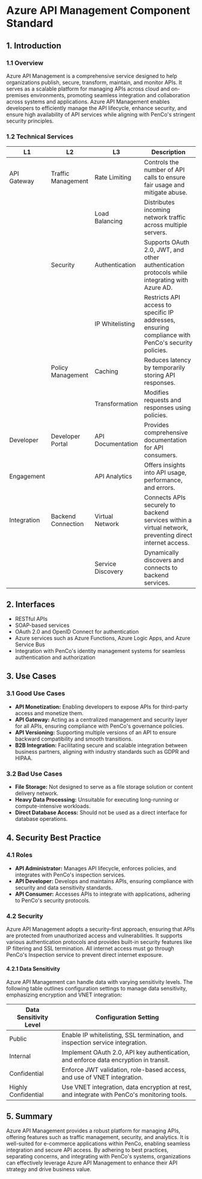 # Azure API Management Component Standard

## 1. Introduction

### 1.1 Overview
Azure API Management is a comprehensive service designed to help organizations publish, secure, transform, maintain, and monitor APIs. It serves as a scalable platform for managing APIs across cloud and on-premises environments, promoting seamless integration and collaboration across systems and applications. Azure API Management enables developers to efficiently manage the API lifecycle, enhance security, and ensure high availability of API services while aligning with PenCo's stringent security principles.

### 1.2 Technical Services

| L1          | L2                  | L3                  | Description                                                                 |
|-------------|---------------------|---------------------|-----------------------------------------------------------------------------|
| API Gateway | Traffic Management  | Rate Limiting       | Controls the number of API calls to ensure fair usage and mitigate abuse.   |
|             |                     | Load Balancing      | Distributes incoming network traffic across multiple servers.               |
|             | Security            | Authentication      | Supports OAuth 2.0, JWT, and other authentication protocols while integrating with Azure AD. |
|             |                     | IP Whitelisting     | Restricts API access to specific IP addresses, ensuring compliance with PenCo's security policies. |
|             | Policy Management   | Caching             | Reduces latency by temporarily storing API responses.                       |
|             |                     | Transformation      | Modifies requests and responses using policies.                             |
| Developer   | Developer Portal    | API Documentation   | Provides comprehensive documentation for API consumers.                     |
| Engagement  |                     | API Analytics       | Offers insights into API usage, performance, and errors.                    |
| Integration | Backend Connection  | Virtual Network     | Connects APIs securely to backend services within a virtual network, preventing direct internet access. |
|             |                     | Service Discovery   | Dynamically discovers and connects to backend services.                     |

## 2. Interfaces
- RESTful APIs
- SOAP-based services
- OAuth 2.0 and OpenID Connect for authentication
- Azure services such as Azure Functions, Azure Logic Apps, and Azure Service Bus
- Integration with PenCo's identity management systems for seamless authentication and authorization

## 3. Use Cases

### 3.1 Good Use Cases
- **API Monetization:** Enabling developers to expose APIs for third-party access and monetize them.
- **API Gateway:** Acting as a centralized management and security layer for all APIs, ensuring compliance with PenCo's governance policies.
- **API Versioning:** Supporting multiple versions of an API to ensure backward compatibility and smooth transitions.
- **B2B Integration:** Facilitating secure and scalable integration between business partners, aligning with industry standards such as GDPR and HIPAA.

### 3.2 Bad Use Cases
- **File Storage:** Not designed to serve as a file storage solution or content delivery network.
- **Heavy Data Processing:** Unsuitable for executing long-running or compute-intensive workloads.
- **Direct Database Access:** Should not be used as a direct interface for database operations.

## 4. Security Best Practice

### 4.1 Roles
- **API Administrator:** Manages API lifecycle, enforces policies, and integrates with PenCo's inspection services.
- **API Developer:** Develops and maintains APIs, ensuring compliance with security and data sensitivity standards.
- **API Consumer:** Accesses APIs to integrate with applications, adhering to PenCo's security protocols.

### 4.2 Security
Azure API Management adopts a security-first approach, ensuring that APIs are protected from unauthorized access and vulnerabilities. It supports various authentication protocols and provides built-in security features like IP filtering and SSL termination. All internet access must go through PenCo's Inspection service to prevent direct internet exposure.

#### 4.2.1 Data Sensitivity
Azure API Management can handle data with varying sensitivity levels. The following table outlines configuration settings to manage data sensitivity, emphasizing encryption and VNET integration:

| Data Sensitivity Level | Configuration Setting                             |
|------------------------|---------------------------------------------------|
| Public                 | Enable IP whitelisting, SSL termination, and inspection service integration. |
| Internal               | Implement OAuth 2.0, API key authentication, and enforce data encryption in transit. |
| Confidential           | Enforce JWT validation, role-based access, and use of VNET integration.   |
| Highly Confidential    | Use VNET integration, data encryption at rest, and integrate with PenCo's monitoring tools. |

## 5. Summary
Azure API Management provides a robust platform for managing APIs, offering features such as traffic management, security, and analytics. It is well-suited for e-commerce applications within PenCo, enabling seamless integration and secure API access. By adhering to best practices, separating concerns, and integrating with PenCo's systems, organizations can effectively leverage Azure API Management to enhance their API strategy and drive business value.